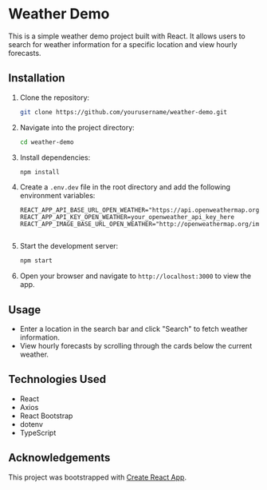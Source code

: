 # Weather Demo

This is a simple weather demo project built with React. It allows users to search for weather information for a specific location and view hourly forecasts.

## Installation

1. Clone the repository:

   ```bash
   git clone https://github.com/yourusername/weather-demo.git
   ```

2. Navigate into the project directory:

   ```bash
   cd weather-demo
   ```

3. Install dependencies:

   ```bash
   npm install
   ```

4. Create a `.env.dev` file in the root directory and add the following environment variables:

   ```plaintext
   REACT_APP_API_BASE_URL_OPEN_WEATHER="https://api.openweathermap.org/"
   REACT_APP_API_KEY_OPEN_WEATHER=your_openweather_api_key_here
   REACT_APP_IMAGE_BASE_URL_OPEN_WEATHER="http://openweathermap.org/img/w/"


5. Start the development server:

   ```bash
   npm start
   ```

6. Open your browser and navigate to `http://localhost:3000` to view the app.

## Usage

- Enter a location in the search bar and click "Search" to fetch weather information.
- View hourly forecasts by scrolling through the cards below the current weather.

## Technologies Used

- React
- Axios
- React Bootstrap
- dotenv
- TypeScript

## Acknowledgements

This project was bootstrapped with [Create React App](https://github.com/facebook/create-react-app).

